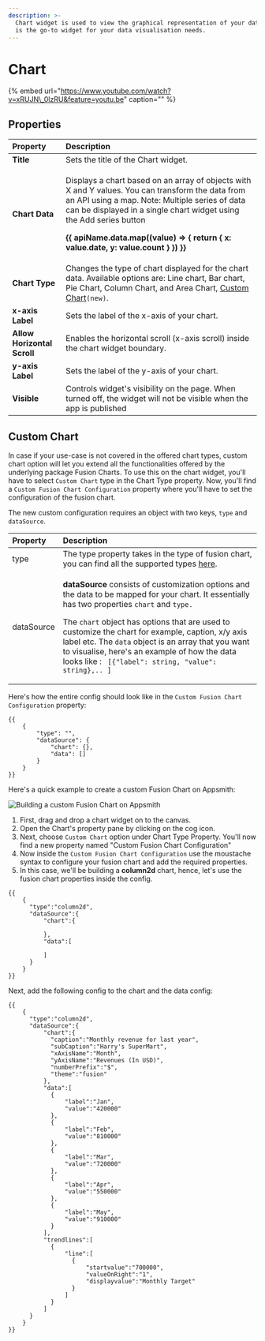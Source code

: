 ```yaml
---
description: >-
  Chart widget is used to view the graphical representation of your data. Chart
  is the go-to widget for your data visualisation needs.
---
```


# Chart

{% embed url="https://www.youtube.com/watch?v=xRUJN\_0lzRU&feature=youtu.be" caption="" %}

## Properties

<table>
  <thead>
    <tr>
      <th style="text-align:left">Property</th>
      <th style="text-align:left">Description</th>
    </tr>
  </thead>
  <tbody>
    <tr>
      <td style="text-align:left"><b>Title</b>
      </td>
      <td style="text-align:left">Sets the title of the Chart widget.</td>
    </tr>
    <tr>
      <td style="text-align:left"><b>Chart Data</b>
      </td>
      <td style="text-align:left">
        <p>Displays a chart based on an array of objects with X and Y values. You
          can transform the data from an API using a map. Note: Multiple series of
          data can be displayed in a single chart widget using the Add series button</p>
        <p><b>{{ apiName.data.map((value) =&gt; { return { x: value.date, y: value.count } }) }}</b>
        </p>
      </td>
    </tr>
    <tr>
      <td style="text-align:left"><b>Chart Type</b>
      </td>
      <td style="text-align:left">Changes the type of chart displayed for the chart data. Available options
        are: Line chart, Bar chart, Pie Chart, Column Chart, and Area Chart,
        <a
        href="chart.md#custom-chart">Custom Chart</a><code>(new)</code>.</td>
    </tr>
    <tr>
      <td style="text-align:left"><b>x-axis Label</b>
      </td>
      <td style="text-align:left">Sets the label of the x-axis of your chart.</td>
    </tr>
    <tr>
      <td style="text-align:left"><b>Allow Horizontal Scroll</b>
      </td>
      <td style="text-align:left">Enables the horizontal scroll (x-axis scroll) inside the chart widget
        boundary.</td>
    </tr>
    <tr>
      <td style="text-align:left"><b>y-axis Label</b>
      </td>
      <td style="text-align:left">Sets the label of the y-axis of your chart.</td>
    </tr>
    <tr>
      <td style="text-align:left"><b>Visible</b>
      </td>
      <td style="text-align:left">Controls widget&apos;s visibility on the page. When turned off, the widget
        will not be visible when the app is published</td>
    </tr>
  </tbody>
</table>

## Custom Chart

In case if your use-case is not covered in the offered chart types, custom chart option will let you extend all the functionalities offered by the underlying package Fusion Charts. To use this on the chart widget, you'll have to select `Custom Chart` type in the Chart Type property. Now, you'll find a `Custom Fusion Chart Configuration`  property where you'll have to set the configuration of the fusion chart. 

The new custom configuration requires an object with two keys, `type` and `dataSource`.

<table>
  <thead>
    <tr>
      <th style="text-align:left">Property</th>
      <th style="text-align:left">Description</th>
    </tr>
  </thead>
  <tbody>
    <tr>
      <td style="text-align:left">type</td>
      <td style="text-align:left">The type property takes in the type of fusion chart, you can find all
        the supported types <a href="https://www.fusioncharts.com/dev/chart-guide/list-of-charts">here</a>.</td>
    </tr>
    <tr>
      <td style="text-align:left">dataSource</td>
      <td style="text-align:left">
        <p><b>dataSource</b> consists of customization options and the data to be
          mapped for your chart. It essentially has two properties <code>chart</code> and <code>type.</code>
        </p>
        <p></p>
        <p>The <code>chart</code> object has options that are used to customize the
          chart for example, caption, x/y axis label etc. The <code>data</code> object
          is an array that you want to visualise, here&apos;s an example of how the
          data looks like : <code> [{&quot;label&quot;: string, &quot;value&quot;: string},.. ] </code>
        </p>
      </td>
    </tr>
  </tbody>
</table>

Here's how the entire config should look like in the `Custom Fusion Chart Configuration`  property:

```text
{{
    {
        "type": "",
        "dataSource": {
            "chart": {},
            "data": []
        }
    }
}}
```

Here's a quick example to create a custom Fusion Chart on Appsmith:

![Building a custom Fusion Chart on Appsmith](../.gitbook/assets/screen-recording-2021-04-06-at-7.29.03-pm.gif)

1. First, drag and drop a chart widget on to the canvas.
2. Open the Chart's property pane by clicking on the cog icon.
3. Next, choose `Custom Chart` option under Chart Type Property. You'll now find a new property named "Custom Fusion Chart Configuration"
4. Now inside the `Custom Fusion Chart Configuration` use the moustache syntax to configure your fusion chart and add the required properties.
5. In this case, we'll be building a **column2d** chart, hence, let's use the fusion chart properties inside the config.

```text
{{
    {
      "type":"column2d",
      "dataSource":{
          "chart":{
            
          },
          "data":[
            
          ]
      }
    }
}}
```

Next, add the following config to the chart and the data config:

```text
{{
    {
      "type":"column2d",
      "dataSource":{
          "chart":{
            "caption":"Monthly revenue for last year",
            "subCaption":"Harry's SuperMart",
            "xAxisName":"Month",
            "yAxisName":"Revenues (In USD)",
            "numberPrefix":"$",
            "theme":"fusion"
          },
          "data":[
            {
                "label":"Jan",
                "value":"420000"
            },
            {
                "label":"Feb",
                "value":"810000"
            },
            {
                "label":"Mar",
                "value":"720000"
            },
            {
                "label":"Apr",
                "value":"550000"
            },
            {
                "label":"May",
                "value":"910000"
            }
          ],
          "trendlines":[
            {
                "line":[
                  {
                      "startvalue":"700000",
                      "valueOnRight":"1",
                      "displayvalue":"Monthly Target"
                  }
                ]
            }
          ]
      }
    }
}}
```

